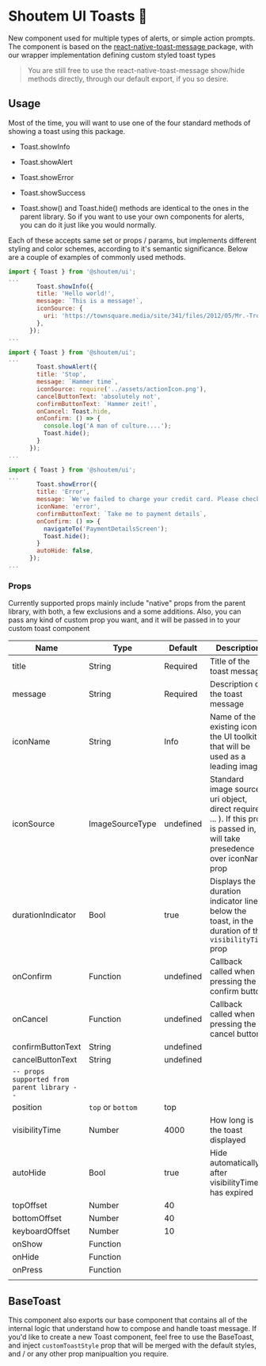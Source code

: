 # Shoutem UI Toasts :bread:

New component used for multiple types of alerts, or simple action prompts. The component is based on the [react-native-toast-message ](https://github.com/calintamas/react-native-toast-message)package, with our wrapper implementation defining custom styled toast types

> You are still free to use the react-native-toast-message show/hide methods directly, through our default export, if you so desire.

## Usage

Most of the time, you will want to use one of the four standard methods of showing a toast using this package.

- Toast.showInfo
- Toast.showAlert
- Toast.showError
- Toast.showSuccess

- Toast.show() and Toast.hide() methods are identical to the ones in the parent library. So if you want to use your own components for alerts, you can do it just like you would normally.

Each of these accepts same set or props / params, but implements different styling and color schemes, according to it's semantic significance. Below are a couple of examples of commonly used methods.

```jsx
import { Toast } from '@shoutem/ui';
...
	    Toast.showInfo({
        title: 'Hello world!',
        message: `This is a message!`,
        iconSource: { 
          uri: 'https://townsquare.media/site/341/files/2012/05/Mr.-Trololo.jpg',
        },
      });
...
```

```jsx
import { Toast } from '@shoutem/ui';
...
	    Toast.showAlert({
        title: 'Stop',
        message: `Hammer time`,
        iconSource: require('../assets/actionIcon.png'),
        cancelButtonText: 'absolutely not',
        confirmButtonText: `Hammer zeit!`,
        onCancel: Toast.hide,
        onConfirm: () => {
          console.log('A man of culture....');
          Toast.hide();
        }
      });
...
```

```jsx
import { Toast } from '@shoutem/ui';
...
	    Toast.showError({
        title: 'Error',
        message: `We've failed to charge your credit card. Please check your CC data`,
        iconName: 'error',
        confirmButtonText: `Take me to payment details`,
        onConfirm: () => {
          navigateTo('PaymentDetailsScreen');
          Toast.hide();
        }
        autoHide: false,
      });
...
```


### Props

Currently supported props mainly include "native" props from the parent library, with both, a few exclusions and a some additions. Also, you can pass any kind of custom prop you want, and it will be passed in to your custom toast component

| **Name**                                    | **Type**          | **Default** | **Description**                                                                                                                  |
|---------------------------------------------|-------------------|-------------|----------------------------------------------------------------------------------------------------------------------------------|
| title                                       | String            | Required    | Title of the toast message                                                                                                       |
| message                                     | String            | Required    | Description of the toast message                                                                                                 |
| iconName                                    | String            | Info        | Name of the existing icon in the UI toolkit that will be used as a leading image                                                 |
| iconSource                                  | ImageSourceType   | undefined   | Standard image source ( uri object, direct require, ... ). If this prop is passed in, it will take presedence over iconName prop |
| durationIndicator                           | Bool              | true        | Displays the duration indicator line below the toast, in the duration of the `visibilityTime` prop                               |
| onConfirm                                   | Function          | undefined   | Callback called when pressing the confirm button                                                                                 |
| onCancel                                    | Function          | undefined   | Callback called when pressing the cancel button                                                                                  |
| confirmButtonText                           | String            | undefined   |                                                                                                                                  |
| cancelButtonText                            | String            | undefined   |                                                                                                                                  |
| `-- props supported from parent library --` |                   |             |                                                                                                                                  |
| position                                    | `top` or `bottom` | top         |                                                                                                                                  |
| visibilityTime                              | Number            | 4000        | How long is the toast displayed                                                                                                  |
| autoHide                                    | Bool              | true        | Hide automatically after visibilityTime has expired                                                                              |
| topOffset                                   | Number            | 40          |                                                                                                                                  |
| bottomOffset                                | Number            | 40          |                                                                                                                                  |
| keyboardOffset                              | Number            | 10          |                                                                                                                                  |
| onShow                                      | Function          |             |                                                                                                                                  |
| onHide                                      | Function          |             |                                                                                                                                  |
| onPress                                     | Function          |             |                                                                                                                                  |
                               |

## BaseToast

This component also exports our base component that contains all of the internal logic that understand how to compose and handle toast message. If you'd like to create a new Toast component, feel free to use the BaseToast, and inject `customToastStyle` prop that will be merged with the default styles, and / or any other prop manipualtion you require. 



